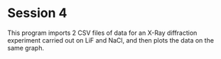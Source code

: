 # Session 4

This program imports 2 CSV files of data for an X-Ray diffraction experiment carried out on LiF and NaCl, and then plots the data on the same graph.
